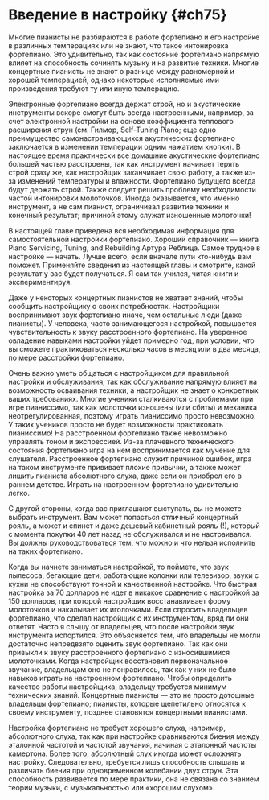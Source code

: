 # Введение в настройку {#ch75}

Многие пианисты не разбираются в работе фортепиано и его настройке в различных темперациях или не знают, что такое интонировка фортепиано. Это удивительно, так как состояние фортепиано напрямую влияет на способность сочинять музыку и на развитие техники. Многие концертные пианисты не знают о разнице между равномерной и хорошей темперацией, однако некоторые исполняемые ими произведения требуют ту или иную темперацию.

Электронные фортепиано всегда держат строй, но и акустические инструменты вскоре смогут быть всегда настроенными, например, за счет электронной настройки на основе коэффициента теплового расширения струн (см. Гилмор, Self-Tuning Piano; еще одно преимущество самонастраивающихся акустических фортепиано заключается в изменении темперации одним нажатием кнопки). В настоящее время практически все домашние акустические фортепиано большей частью расстроены, так как инструмент начинает терять строй сразу же, как настройщик заканчивает свою работу, а также из-за изменений температуры и влажности. Фортепиано будущего всегда будут держать строй. Также следует решить проблему необходимости частой интонировки молоточков. Иногда оказывается, что именно инструмент, а не сам пианист, ограничивал развитие техники и конечный результат; причиной этому служат изношенные молоточки!

В настоящей главе приведена вся необходимая информация для самостоятельной настройки фортепиано. Хороший справочник — книга Piano Servicing, Tuning, and Rebuilding Артура Реблица. Самое трудное в настройке — начать. Лучше всего, если вначале пути кто-нибудь вам поможет. Применяйте сведения из настоящей главы и смотрите, какой результат у вас будет получаться. Я сам так учился, читая книги и экспериментируя.

Даже у некоторых концертных пианистов не хватает знаний, чтобы сообщить настройщику о своих потребностях. Настройщики воспринимают звук фортепиано иначе, чем остальные люди (даже пианисты). У человека, часто занимающегося настройкой, повышается чувствительность к звуку расстроенного фортепиано. На уверенное овладение навыками настройки уйдет примерно год, при условии, что вы сможете практиковаться несколько часов в месяц или в два месяца, по мере расстройки фортепиано.

Очень важно уметь общаться с настройщиком для правильной настройки и обслуживания, так как обслуживание напрямую влияет на возможность осваивания техники, а настройщик не знает о конкретных ваших требованиях. Многие ученики сталкиваются с проблемами при игре пианиссимо, так как молоточки изношены (или сбиты) и механика неотрегулированная, поэтому играть пианиссимо просто невозможно. У таких учеников просто не будет возможности практиковать пианиссимо! На расстроенном фортепиано также невозможно управлять тоном и экспрессией. Из-за плачевного технического состояния фортепиано игра на нем воспринимается как мучение для слушателя. Расстроенное фортепиано служит причиной ошибок, игра на таком инструменте прививает плохие привычки, а также может лишить пианиста абсолютного слуха, даже если он приобрел его в раннем детстве. Играть на настроенном фортепиано удивительно легко.

С другой стороны, когда вас приглашают выступать, вы не можете выбрать инструмент. Вам может попасться отличный концертный рояль, а может и спинет и даже дешевый кабинетный рояль (!), который с момента покупки 40 лет назад не обслуживался и не настраивался. Вы должны руководствоваться тем, что можно и что нельзя исполнить на таких фортепиано.

Когда вы начнете заниматься настройкой, то поймете, что звук пылесоса, бегающие дети, работающие колонки или телевизор, звуки с кухни не способствуют точной и качественной настройке. Что быстрая настройка за 70 долларов не идет в никакое сравнение с настройкой за 150 долларов, при которой настройщик восстанавливает форму молоточков и накалывает их иголочками. Если спросить владельцев фортепиано, что сделал настройщик с их инструментом, вряд ли они ответят. Часто я слышу от владельцев, что после настройки звук инструмента испортился. Это объясняется тем, что владельцы не могли достаточно непредвзято оценить звук фортепиано. Так как они привыкли к звуку расстроенного фортепиано с износившимися молоточками. Когда настройщик восстановил первоначальное звучание, владельцам оно не понравилось, так как у них не было навыков играть на настроенном фортепиано. Чтобы определить качество работы настройщика, владельцу требуется минимум технических знаний. Концертные пианисты — это не просто дотошные владельцы фортепиано; пианисты, которые щепетильно относятся к своему инструменту, позднее становятся концертными пианистами.

Настройка фортепиано не требует хорошего слуха, например, абсолютного слуха, так как при настройке сравниваются биения между эталонной частотой и частотой звучания, начиная с эталонной частоты камертона. Более того, абсолютный слух иногда может осложнять настройку. Следовательно, требуется лишь способность слышать и различать биения при одновременном колебании двух струн. Эта способность развивается по мере практики, она не связана со знанием теории музыки, с музыкальностью или «хорошим слухом».